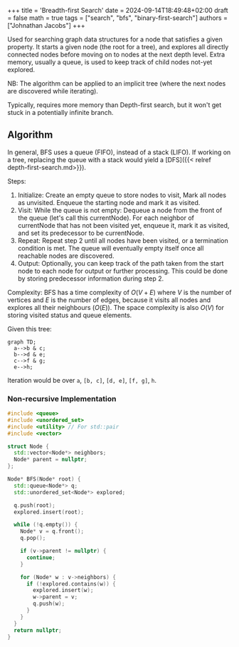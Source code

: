 +++
title = 'Breadth-first Search'
date = 2024-09-14T18:49:48+02:00
draft = false
math = true
tags = ["search", "bfs", "binary-first-search"]
authors = ["Johnathan Jacobs"]
+++

Used for searching graph data structures for a node that satisfies a given property.
It starts a given node (the root for a tree), and explores all directly connected
nodes before moving on to nodes at the next depth level.
Extra memory, usually a queue, is used to keep track of child nodes not-yet explored.

NB: The algorithm can be applied to an implicit tree
(where the next nodes are discovered while iterating).

Typically, requires more memory than Depth-first search,
but it won't get stuck in a potentially infinite branch.

## Algorithm

In general, BFS uses a queue (FIFO), instead of a stack (LIFO).
If working on a tree, replacing the queue with a stack would yield a
[DFS]({{< relref depth-first-search.md>}}).

Steps:

1. Initialize: Create an empty queue to store nodes to visit,
   Mark all nodes as unvisited.
   Enqueue the starting node and mark it as visited.
2. Visit: While the queue is not empty:
   Dequeue a node from the front of the queue (let's call this currentNode).
   For each neighbor of currentNode that has not been visited yet, enqueue it,
   mark it as visited, and set its predecessor to be currentNode.
3. Repeat: Repeat step 2 until all nodes have been visited,
   or a termination condition is met.
   The queue will eventually empty itself once all reachable nodes are discovered.
4. Output: Optionally, you can keep track of the path taken from the start node
   to each node for output or further processing.
   This could be done by storing predecessor information during step 2.

Complexity: BFS has a time complexity of $O(V + E)$ where $V$ is the number of
vertices and $E$ is the number of edges, because it visits all nodes and explores
all their neighbours ($O(E)$).
The space complexity is also $O(V)$ for storing visited status and queue elements.

Given this tree:

```mermaid
graph TD;
  a-->b & c;
  b-->d & e;
  c-->f & g;
  e-->h;
```

Iteration would be over `a`, `[b, c]`, `[d, e]`, `[f, g]`, `h`.

### Non-recursive Implementation

```cpp
#include <queue>
#include <unordered_set>
#include <utility> // For std::pair
#include <vector>

struct Node {
  std::vector<Node*> neighbors;
  Node* parent = nullptr;
};

Node* BFS(Node* root) {
  std::queue<Node*> q;
  std::unordered_set<Node*> explored;

  q.push(root);
  explored.insert(root);

  while (!q.empty()) {
    Node* v = q.front();
    q.pop();

    if (v->parent != nullptr) {
      continue;
    }

    for (Node* w : v->neighbors) {
      if (!explored.contains(w)) {
        explored.insert(w);
        w->parent = v;
        q.push(w);
      }
    }
  }
  return nullptr;
}
```
